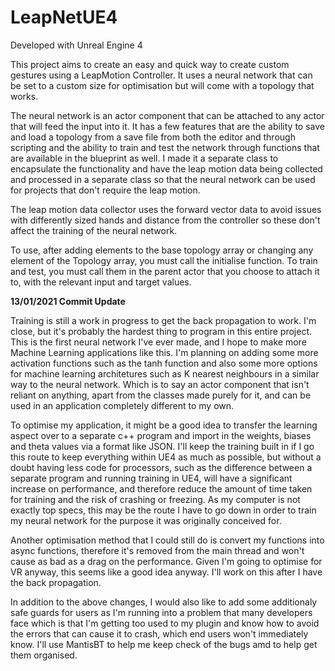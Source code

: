 # LeapNetUE4

Developed with Unreal Engine 4

This project aims to create an easy and quick way to create custom gestures using a LeapMotion Controller. It uses a neural network that can be set to a custom size for optimisation but will come with a topology that works. 

The neural network is an actor component that can be attached to any actor that will feed the input into it. It has a few features that are the ability to save and load a topology from a save file from both the editor and through scripting and the ability to train and test the network through functions that are available in the blueprint as well. I made it a separate class to encapsulate the functionality and have the leap motion data being collected and processed in a separate class so that the neural network can be used for projects that don't require the leap motion.

The leap motion data collector uses the forward vector data to avoid issues with differently sized hands and distance from the controller so these don't affect the training of the neural network.


To use, after adding elements to the base topology array or changing any element of the Topology array, you must call the initialise function. To train and test, you must call them in the parent actor that you choose to attach it to, with the relevant input and target values.

</n>
<b> 13/01/2021 Commit Update </b>



Training is still a work in progress to get the back propagation to work. I'm close, but it's probably the hardest thing to program in this entire project. This is the first neural network I've ever made, and I hope to make more Machine Learning applications like this. I'm planning on adding some more activation functions such as the tanh function and also some more options for machine learning architetures such as K nearest neighbours in a similar way to the neural network. Which is to say an actor component that isn't reliant on anything, apart from the classes made purely for it, and can be used in an application completely different to my own.  

To optimise my application, it might be a good idea to transfer the learning aspect over to a separate c++ program and import in the weights, biases and theta values via a format like JSON. I'll keep the training built in if I go this route to keep everything within UE4 as much as possible, but without a doubt having less code for processors, such as the difference between a separate program and running training in UE4, will have a significant increase on performance, and therefore reduce the amount of time taken for training and  the risk of crashing or freezing. As my computer is not exactly top specs, this may be the route I have to go down in order to train my neural network for the purpose it was originally conceived for.

Another optimisation method that I could still do is convert my functions into async functions, therefore it's removed from the main thread and won't cause as bad as a drag on the performance. Given I'm going to optimise for VR anyway, this seems like a good idea anyway. I'll work on this after I have the back propagation. 

In addition to the above changes, I would also like to add some additionaly safe guards for users as I'm running into a problem that many developers face which is that I'm getting too used to my plugin and know how to avoid the errors that can cause it to crash, which end users won't immediately know. I'll use MantisBT to help me keep check of the bugs amd to help get them organised. 
